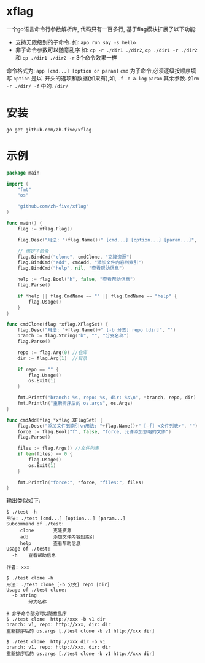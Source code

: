 # xflag 
一个go语言命令行参数解析库, 代码只有一百多行, 基于flag模块扩展了以下功能:
- 支持无限级别的子命令. 如: `app run say -s hello`
- 非子命令参数可以随意乱序 如: `cp -r ./dir1 ./dir2`, `cp ./dir1 -r ./dir2` 和 `cp ./dir1 ./dir2 -r` 3个命令效果一样

命令格式为: `app [cmd...] [option or param]`
`cmd` 为子命令,必须逐级按顺序填写
`option` 是以`-`开头的选项和数据(如果有),如, `-f` `-o a.log`
`param` 其余参数. 如`rm -r ./dir/ -f` 中的`./dir/`


# 安装
```base
go get github.com/zh-five/xflag
```

# 示例
```go
package main

import (
	"fmt"
	"os"

	"github.com/zh-five/xflag"
)

func main() {
	flag := xflag.Flag()

	flag.Desc("用法: "+flag.Name()+" [cmd...] [option...] [param...]", "\n作者: xxx")

	// 绑定子命令
	flag.BindCmd("clone", cmdClone, "克隆资源")
	flag.BindCmd("add", cmdAdd, "添加文件内容到索引")
	flag.BindCmd("help", nil, "查看帮助信息")

	help := flag.Bool("h", false, "查看帮助信息")
	flag.Parse()

	if *help || flag.CmdName == "" || flag.CmdName == "help" {
		flag.Usage()
	}
}

func cmdClone(flag *xflag.XFlagSet) {
	flag.Desc("用法: "+flag.Name()+" [-b 分支] repo [dir]", "")
	branch := flag.String("b", "", "分支名称")
	flag.Parse()

	repo := flag.Arg(0) //仓库
	dir := flag.Arg(1)  //目录

	if repo == "" {
		flag.Usage()
		os.Exit(1)
	}

	fmt.Printf("branch: %s, repo: %s, dir: %s\n", *branch, repo, dir)
	fmt.Println("重新排序后的 os.args", os.Args)
}

func cmdAdd(flag *xflag.XFlagSet) {
	flag.Desc("添加文件到索引\n用法: "+flag.Name()+" [-f] <文件列表>", "")
	force := flag.Bool("f", false, "force, 允许添加忽略的文件")
	flag.Parse()

	files := flag.Args() //文件列表
	if len(files) == 0 {
		flag.Usage()
		os.Exit(1)
	}

	fmt.Println("force:", *force, "files:", files)
}

```
输出类似如下:
```
$ ./test -h
用法: ./test [cmd...] [option...] [param...]
Subcommand of ./test:
     clone       克隆资源
     add         添加文件内容到索引
     help        查看帮助信息
Usage of ./test:
  -h    查看帮助信息

作者: xxx

$ ./test clone -h
用法: ./test clone [-b 分支] repo [dir]
Usage of ./test clone:
  -b string
        分支名称

# 非子命令部分可以随意乱序
$ ./test clone  http://xxx -b v1 dir 
branch: v1, repo: http://xxx, dir: dir
重新排序后的 os.args [./test clone -b v1 http://xxx dir]

$ ./test clone  http://xxx dir -b v1
branch: v1, repo: http://xxx, dir: dir
重新排序后的 os.args [./test clone -b v1 http://xxx dir]

```

